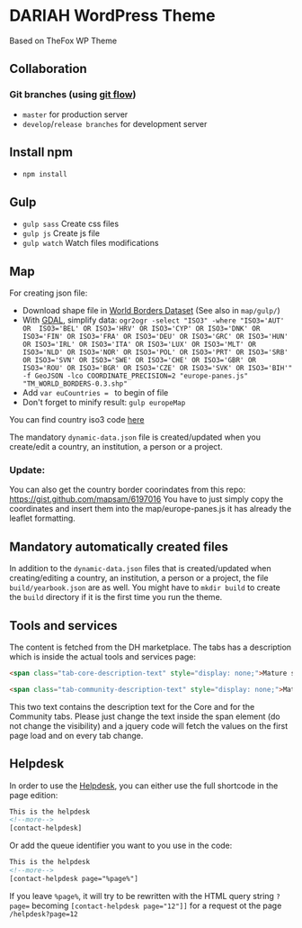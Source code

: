 # DARIAH WordPress Theme

Based on TheFox WP Theme

## Collaboration
### Git branches (using [git flow](https://nvie.com/posts/a-successful-git-branching-model/))
* ```master``` for production server
* ```develop```/```release branches``` for development server

## Install npm

* `npm install`

## Gulp

* `gulp sass` Create css files
* `gulp js` Create js file
* `gulp watch` Watch files modifications 

## Map
For creating json file:

* Download shape file in [World Borders Dataset](http://thematicmapping.org/downloads/world_borders.php) (See also in `map/gulp/`)
* With [GDAL](http://www.gdal.org/ogr2ogr.html), simplify data: `ogr2ogr -select "ISO3" -where "ISO3='AUT' OR 
ISO3='BEL' OR ISO3='HRV' OR ISO3='CYP' OR ISO3='DNK' OR ISO3='FIN' OR ISO3='FRA' OR ISO3='DEU' OR ISO3='GRC' OR
ISO3='HUN' OR ISO3='IRL' OR ISO3='ITA' OR ISO3='LUX' OR ISO3='MLT' OR ISO3='NLD' OR ISO3='NOR' OR ISO3='POL' OR
ISO3='PRT' OR ISO3='SRB' OR ISO3='SVN' OR ISO3='SWE' OR ISO3='CHE' OR ISO3='GBR' OR ISO3='ROU' OR ISO3='BGR'
OR ISO3='CZE' OR ISO3='SVK' OR ISO3='BIH'" -f GeoJSON -lco COORDINATE_PRECISION=2 "europe-panes.js" 
"TM_WORLD_BORDERS-0.3.shp"`
* Add `var euCountries = ` to begin of file
* Don't forget to minify result: `gulp europeMap`

You can find country iso3 code [here](http://www.nationsonline.org/oneworld/country_code_list.htm)

The mandatory `dynamic-data.json` file is created/updated when you create/edit a country, an institution, a person or
 a project.

 ### Update:
 You can also get the country border coorindates from this repo: https://gist.github.com/mapsam/6197016
 You have to just simply copy the coordinates and insert them into the map/europe-panes.js it has already the leaflet formatting. 
 
## Mandatory automatically created files
In addition to the `dynamic-data.json` files that is created/updated when creating/editing a country,
an institution, a person or a project, the file `build/yearbook.json` are as well. You 
might have to `mkdir build` to create the `build` directory if it is the first time you run the theme.

## Tools and services
The content is fetched from the DH marketplace. The tabs has a description which is inside the actual tools and services page:

```html
<span class="tab-core-description-text" style="display: none;">Mature service owned by DARIAH-ERIC enabling the infrastructure to carry out its mission.</span>

<span class="tab-community-description-text" style="display: none;">Mature service owned by one or more DARIAH partner institutions. These services usually support local capacity building and scientific instrumentation.</span>

```
This two text contains the description text for the Core and for the Community tabs. Please just change the text inside the span element (do not change the visibility) and a jquery code will fetch the values on the first page load and on every tab change.

## Helpdesk
In order to use the [Helpdesk](https://github.com/DARIAH-ERIC/contact-helpdesk), you can either use the full 
shortcode in the page edition:
```html
This is the helpdesk
<!--more-->
[contact-helpdesk]
```
Or add the queue identifier you want to you use in the code:
```html
This is the helpdesk
<!--more-->
[contact-helpdesk page="%page%"]
```
If you leave ```%page%```, it will try to be rewritten with the HTML query string ```?page=``` becoming 
```[contact-helpdesk page="12"]]``` for a request ot the page ```/helpdesk?page=12```
